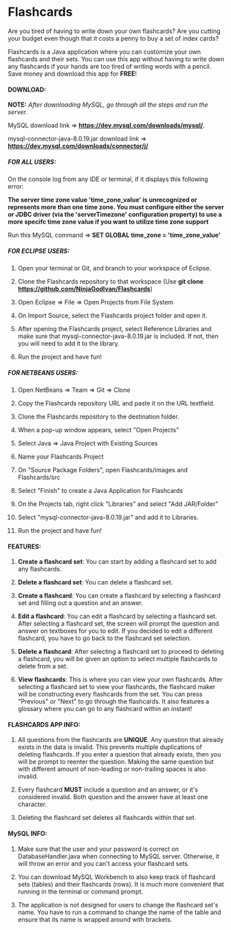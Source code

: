 # Flashcards

Are you tired of having to write down your own flashcards? Are you cutting your budget even though that it costs a penny to buy a set of index cards?

Flashcards is a Java application where you can customize your own flashcards and their sets. You can use this app without having to write down any flashcards if your hands are too tired of writing words with a pencil. Save money and download this app for **FREE**!

#### DOWNLOAD:

**NOTE:** *After downloading MySQL, go through all the steps and run the server.*

MySQL download link => **https://dev.mysql.com/downloads/mysql/**.

mysql-connector-java-8.0.19.jar download link => **https://dev.mysql.com/downloads/connector/j/**

##### FOR ALL USERS:

On the console log from any IDE or terminal, if it displays this following error: 

**The server time zone value 'time_zone_value' is unrecognized or represents more than one time zone. You must configure either the server or JDBC driver (via the 'serverTimezone' configuration property) to use a more specifc time zone value if you want to utilize time zone support**

Run this MySQL command => **SET GLOBAL time_zone = 'time_zone_value'**

##### FOR ECLIPSE USERS:

1. Open your terminal or Git, and branch to your workspace of Eclipse.

2. Clone the Flashcards repository to that workspace (Use **git clone https://github.com/NinjaGodIvan/Flashcards**)

3. Open Eclipse => File => Open Projects from File System

4. On Import Source, select the Flashcards project folder and open it.

5. After opening the Flashcards project, select Reference Libraries and make sure that mysql-connector-java-8.0.19.jar is included. If not, then you will need to add it to the library.

6. Run the project and have fun!
	
##### FOR NETBEANS USERS:

1. Open NetBeans => Team => Git => Clone

2. Copy the Flashcards repository URL and paste it on the URL textfield.

3. Clone the Flashcards repository to the destination folder.

4. When a pop-up window appears, select "Open Projects"

5. Select Java => Java Project with Existing Sources

6. Name your Flashcards Project

7. On "Source Package Folders", open Flashcards/images and Flashcards/src

8. Select "Finish" to create a Java Application for Flashcards

9. On the Projects tab, right click "Libraries" and select "Add JAR/Folder"

10. Select "mysql-connector-java-8.0.19.jar" and add it to Libraries.

11. Run the project and have fun!
	
#### FEATURES:

1. **Create a flashcard set**: You can start by adding a flashcard set to add any flashcards.

2. **Delete a flashcard set**: You can delete a flashcard set.

3. **Create a flashcard**: You can create a flashcard by selecting a flashcard set and filling out a question and an answer.

4. **Edit a flashcard**: You can edit a flashcard by selecting a flashcard set. After selecting a flashcard set, the screen will prompt the question and answer on textboxes for you to edit. If you decided to edit a different flashcard, you have to go back to the flashcard set selection.

5. **Delete a flashcard**: After selecting a flashcard set to proceed to deleting a flashcard, you will be given an option to select multiple flashcards to delete from a set. 

6. **View flashcards**: This is where you can view your own flashcards. After selecting a flashcard set to view your flashcards, the flashcard maker will be constructing every flashcards from the set. You can press "Previous" or "Next" to go through the flashcards. It also features a glossary where you can go to any flashcard within an instant!

#### FLASHCARDS APP INFO:

1. All questions from the flashcards are **UNIQUE**. Any question that already exists in the data is invalid. This prevents multiple duplications of deleting flashcards. If you enter a question that already exists, then you will be prompt to reenter the question. Making the same question but with different amount of non-leading or non-trailing spaces is also invalid.

2. Every flashcard **MUST** include a question and an answer, or it's considered invalid. Both question and the answer have at least one character.

3. Deleting the flashcard set deletes all flashcards within that set.

#### MySQL INFO:

1. Make sure that the user and your password is correct on DatabaseHandler.java when connecting to MySQL server. Otherwise, it will throw an error and you can't access your flashcard sets.

2. You can download MySQL Workbench to also keep track of flashcard sets (tables) and their flashcards (rows). It is much more convenient that running in the terminal or command prompt. 

3. The application is not designed for users to change the flashcard set's name. You have to run a command to change the name of the table and ensure that its name is wrapped around with brackets.
